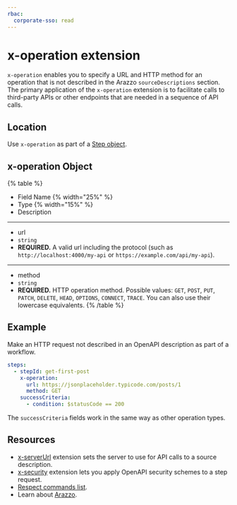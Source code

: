 ```yaml
---
rbac:
  corporate-sso: read
---
```

# x-operation extension

`x-operation` enables you to specify a URL and HTTP method for an operation that is not described in the Arazzo `sourceDescriptions` section.
The primary application of the `x-operation` extension is to facilitate calls to third-party APIs or other endpoints that are needed in a sequence of API calls.

## Location

Use `x-operation` as part of a [Step object](https://spec.openapis.org/arazzo/v1.0.0.html#step-object).

## x-operation Object

{% table %}
* Field Name {% width="25%" %}
* Type {% width="15%" %}
* Description
---
* <a name="url"></a>url
* `string`
* **REQUIRED.** A valid url including the protocol (such as `http://localhost:4000/my-api` or `https://example.com/api/my-api`).
---
* <a name="method"></a>method
* `string`
* **REQUIRED.** HTTP operation method. Possible values: `GET`, `POST`, `PUT`, `PATCH`, `DELETE`, `HEAD`, `OPTIONS`, `CONNECT`, `TRACE`. You can also use their lowercase equivalents.
{% /table %}


## Example

Make an HTTP request not described in an OpenAPI description as part of a workflow.

```yaml
steps:
  - stepId: get-first-post
    x-operation:
      url: https://jsonplaceholder.typicode.com/posts/1
      method: GET
    successCriteria:
      - condition: $statusCode == 200
```

The `successCriteria` fields work in the same way as other operation types.

## Resources

- [x-serverUrl](./x-server-url.md) extension sets the server to use for API calls to a source description.
- [x-security](./x-security.md) extension lets you apply OpenAPI security schemes to a step request.
- [Respect commands list](../commands/index.md).
- Learn about [Arazzo](../../../learn/arazzo/what-is-arazzo.md).

